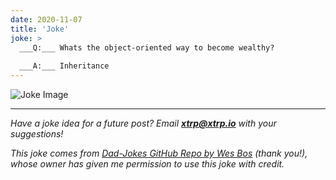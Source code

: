 ```yaml
---
date: 2020-11-07
title: 'Joke'
joke: >
  ___Q:___ Whats the object-oriented way to become wealthy?
  
  ___A:___ Inheritance
---
```


![Joke Image](https://private.xtrp.io/projects/DailyDeveloperJokes/public_image_server/images/5e1258a197fb7.png)

---
*Have a joke idea for a future post? Email **[xtrp@xtrp.io](mailto:xtrp@xtrp.io)** with your suggestions!*

*This joke comes from [Dad-Jokes GitHub Repo by Wes Bos](https://github.com/wesbos/dad-jokes) (thank you!), whose owner has given me permission to use this joke with credit.*

<!-- 
Joke text:
**Q:** Whats the object-oriented way to become wealthy?

**A:** Inheritance
 -->


